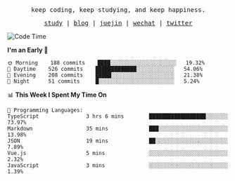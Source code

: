 <p align="center">
  <samp>
    <span>keep coding, keep studying, and keep happiness.</span>
  </samp>
</p>

<p align="center">
  <samp>
    <a href="https://github.com/ouduidui/fe-study">study</a> |
    <a href="https://deweyou.me">blog</a>  |
    <a href="https://juejin.cn/user/4309700183594366">juejin</a> |
    <a href="https://user-images.githubusercontent.com/54696834/165071004-6509e3f2-90c3-448c-9d92-3da42b0c2021.jpeg">wechat</a> |
    <a href="https://twitter.com/ouduidui">twitter</a>
  </samp>
</p>

<!--START_SECTION:waka-->
![Code Time](http://img.shields.io/badge/Code%20Time-0%20secs-blue)

**I'm an Early 🐤** 

```text
🌞 Morning    188 commits    ████░░░░░░░░░░░░░░░░░░░░░   19.32% 
🌆 Daytime    526 commits    █████████████░░░░░░░░░░░░   54.06% 
🌃 Evening    208 commits    █████░░░░░░░░░░░░░░░░░░░░   21.38% 
🌙 Night      51 commits     █░░░░░░░░░░░░░░░░░░░░░░░░   5.24%

```


📊 **This Week I Spent My Time On** 

```text
💬 Programming Languages: 
TypeScript               3 hrs 6 mins        ██████████████████░░░░░░░   73.97% 
Markdown                 35 mins             ███░░░░░░░░░░░░░░░░░░░░░░   13.98% 
JSON                     19 mins             ██░░░░░░░░░░░░░░░░░░░░░░░   7.89% 
Vue.js                   5 mins              ░░░░░░░░░░░░░░░░░░░░░░░░░   2.32% 
JavaScript               3 mins              ░░░░░░░░░░░░░░░░░░░░░░░░░   1.39%

```


<!--END_SECTION:waka-->
